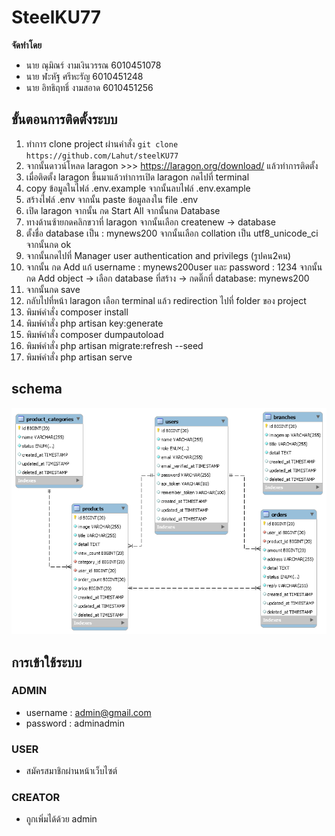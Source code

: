 # SteelKU77
__จัดทำโดย__
 - นาย ณุมิณร์ งามเงินวรรณ 6010451078
 - นาย ฬะหัฐ ศรีหะรัญ 6010451248
 - นาย อิทธิฤทธิ์ งามสอาด 6010451256
 
 ## ขั้นตอนการติดตั้งระบบ
 1. ทำการ clone project ผ่านคำสั่ง `git clone  https://github.com/Lahut/steelKU77`
 2. จากนั้นดาวน์โหลด laragon  >>>  https://laragon.org/download/ แล้วทำการติดตั้ง
 3. เมื่อติดตั้ง laragon ขึ้นมาแล้วทำการเปิด laragon กดไปที่ terminal
 4. copy ข้อมูลในไฟล์ .env.example จากนั้นลบไฟล์ .env.example
 5. สร้างไฟล์ .env จากนั้น paste ข้อมูลลงใน file .env
 6. เปิด laragon จากนั้น กด Start All จากนั้นกด Database
 7. ทางด้านซ้ายกดคลิกขวาที่ laragon จากนั้นเลือก createnew -> database
 8. ตั้งชื่อ database เป็น : mynews200 จากนั้นเลือก collation เป็น utf8_unicode_ci จากนั้นกด ok
 9. จากนั้นกดไปที่ Manager user authentication and privilegs (รูปคน2คน)
 10. จากนั้น กด Add แก้ username : mynews200user และ password : 1234 จากนั้นกด Add object -> เลือก database ที่สร้าง -> กดติ๊กที่ database: mynews200
 11. จากนั้นกด save
 12. กลับไปที่หน้า laragon เลือก terminal แล้ว redirection ไปที่ folder ของ project
 13. พิมพ์คำสั่ง composer install
 14. พิมพ์คำสั่ง php artisan key:generate
 15. พิมพ์คำสั่ง composer dumpautoload
 16. พิมพ์คำสั่ง php artisan migrate:refresh --seed
 17. พิมพ์คำสั่ง php artisan serve
 
## schema
 ![schema](schema.png?raw=true)
 
## การเข้าใช้ระบบ

###  ADMIN 
 * username : admin@gmail.com
 * password : adminadmin
 
###  USER
 * สมัครสมาชิกผ่านหน้าเว็บไซต์
 
###  CREATOR
 * ถูกเพิ่มได้ด้วย admin



